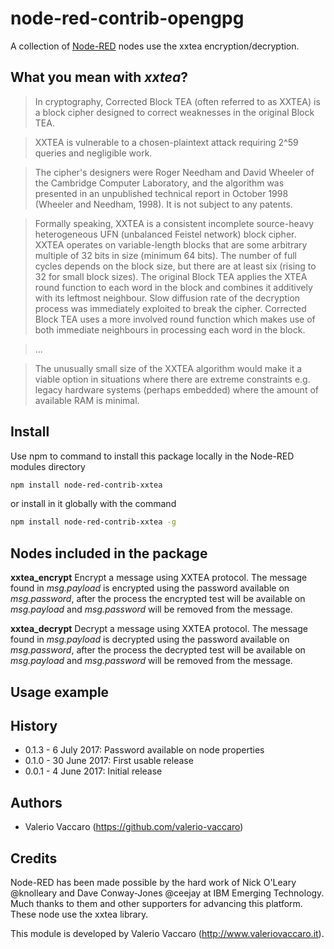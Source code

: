 # node-red-contrib-opengpg
A collection of [Node-RED](http://nodered.org) nodes use the xxtea encryption/decryption.

## What you mean with *xxtea*?
>In cryptography, Corrected Block TEA (often referred to as XXTEA) is a block cipher designed to correct weaknesses in the original Block TEA.

>XXTEA is vulnerable to a chosen-plaintext attack requiring 2^59 queries and negligible work.

>The cipher's designers were Roger Needham and David Wheeler of the Cambridge Computer Laboratory, and the algorithm was presented in an unpublished technical report in October 1998 (Wheeler and Needham, 1998). It is not subject to any patents.

>Formally speaking, XXTEA is a consistent incomplete source-heavy heterogeneous UFN (unbalanced Feistel network) block cipher. XXTEA operates on variable-length blocks that are some arbitrary multiple of 32 bits in size (minimum 64 bits). The number of full cycles depends on the block size, but there are at least six (rising to 32 for small block sizes). The original Block TEA applies the XTEA round function to each word in the block and combines it additively with its leftmost neighbour. Slow diffusion rate of the decryption process was immediately exploited to break the cipher. Corrected Block TEA uses a more involved round function which makes use of both immediate neighbours in processing each word in the block.

>...

>The unusually small size of the XXTEA algorithm would make it a viable option in situations where there are extreme constraints e.g. legacy hardware systems (perhaps embedded) where the amount of available RAM is minimal.

## Install
Use npm to command to install this package locally in the Node-RED modules directory
```bash
npm install node-red-contrib-xxtea
```
or install in it globally with the command
```bash
npm install node-red-contrib-xxtea -g
```

## Nodes included in the package
**xxtea_encrypt** Encrypt a message using XXTEA protocol. The message found in *msg.payload* is encrypted using the password available on *msg.password*, after the process the encrypted test will be available on *msg.payload* and *msg.password* will be removed from the message.

**xxtea_decrypt** Decrypt a message using XXTEA protocol. The message found in *msg.payload* is decrypted using the password available on *msg.password*, after the process the decrypted test will be available on *msg.payload* and *msg.password* will
be removed from the message.

## Usage example


## History
- 0.1.3 - 6 July 2017: Password available on node properties
- 0.1.0 - 30 June 2017: First usable release
- 0.0.1 - 4 June 2017: Initial release

## Authors
* Valerio Vaccaro (https://github.com/valerio-vaccaro)

## Credits
Node-RED has been made possible by the hard work of Nick O'Leary @knolleary and Dave Conway-Jones @ceejay at IBM Emerging Technology. Much thanks to them and other supporters for advancing this platform.
These node use the xxtea library.

This module is developed by Valerio Vaccaro (http://www.valeriovaccaro.it).
